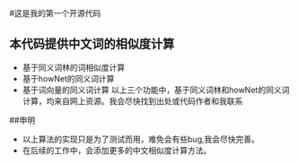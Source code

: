 ﻿#这是我的第一个开源代码
## 本代码提供中文词的相似度计算
* 基于同义词林的词相似度计算
* 基于howNet的同义词计算
* 基于词向量的同义词计算
以上三个功能中，基于同义词林和howNet的同义词计算，均来自网上资源。我会尽快找到出处或代码作者和我联系

##申明
* 以上算法的实现只是为了测试而用，难免会有些bug,我会尽快完善。
* 在后续的工作中，会添加更多的中文相似度计算方法。